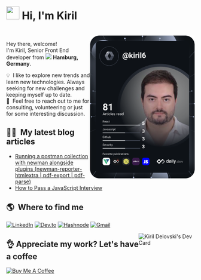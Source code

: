 <!--
**kiril6/kiril6** is a ✨ _special_ ✨ repository because its `README.md` (this file) appears on your GitHub profile.

Here are some ideas to get you started:

- 🔭 I’m currently working on ...
- 🌱 I’m currently learning ...
- 👯 I’m looking to collaborate on ...
- 🤔 I’m looking for help with ...
- 💬 Ask me about ...
- 📫 How to reach me: ...
- 😄 Pronouns: ...
- ⚡ Fun fact: ...
-->
# <img src="https://cdn.jsdelivr.net/gh/Th3Wall/assets-cdn/PersonalGithubReadme/HandGreet.gif" width="35px" height="35px" />&nbsp;<b>Hi, I'm Kiril</b>
<br>
<a href="https://app.daily.dev/kiril6"><img align="right" src="https://github.com/kiril6/kiril6/blob/main/devcard.svg" width="280" alt="Kiril Delovski's Dev Card"/></a>

<p align="left">
  <p>Hey there, welcome!</br>
  I'm Kiril, Senior Front End developer from <img src="https://www.pngfind.com/pngs/m/65-656737_germany-flag-icon-png-germany-flag-icon-flat.png" width="14px"/> <b>Hamburg, Germany</b>.</p>

  💡 &nbsp;I like to explore new trends and learn new technologies. Always seeking for new challenges and keeping myself up to date.\
  💬 &nbsp;Feel free to reach out to me for consulting, volunteering or just for some interesting discussion.
</p>

## ✍🏼 &nbsp;My latest blog articles ##
- [Running a postman collection with newman alongside plugins (newman-reporter-htmlextra | pdf-export | pdf-parse)](https://dev.to/kiril6/running-a-postman-collection-with-newman-alongside-plugins-newman-reporter-htmlextra-pdf-export-pdf-parse-211l)
- [How to Pass a JavaScript Interview](https://delovski.net/initio/blog-post-3.html)

## 🌎 &nbsp;Where to find me ##
<p align="left">
  <a href="https://www.linkedin.com/in/kdelovski6/" target="_blank"><img alt="LinkedIn" src="https://img.shields.io/badge/-Linkedin-%230077B5.svg?&style=for-the-badge&logo=linkedin&logoColor=white" /></a>
  <a href="https://dev.to/kiril6" target="_blank"><img alt="Dev.to" src="https://img.shields.io/badge/-dev.to-000000?style=for-the-badge&logo=dev.to&logoColor=white" /></a>
  <a href="https://hashnode.com/@kiril6" target="_blank"><img alt="Hashnode" src="https://img.shields.io/badge/Hashnode-2962FF?style=for-the-badge&logo=hashnode&logoColor=white" /></a>
  <a href="mailto:delovski.office@gmail.com" target="_blank"><img alt="Gmail" src="https://img.shields.io/badge/-Gmail-EA4335?style=for-the-badge&logo=gmail&logoColor=white" /></a>
</p>

<a href="https://delovski.net/qr"><img align="right" src="https://res.cloudinary.com/practicaldev/image/fetch/s--Zdsoz41M--/c_limit%2Cf_auto%2Cfl_progressive%2Cq_auto%2Cw_880/https://dev-to-uploads.s3.amazonaws.com/i/xtl2ad51u4zxctqvq8e2.PNG" width="150" alt="Kiril Delovski's Dev Card"/></a>

## &#128076; Appreciate my work? Let's have a coffee ##
<a href="https://www.buymeacoffee.com/ec1Pdqk" target="_blank"><img src="https://cdn.buymeacoffee.com/buttons/v2/default-yellow.png" alt="Buy Me A Coffee" width="150" ></a>
